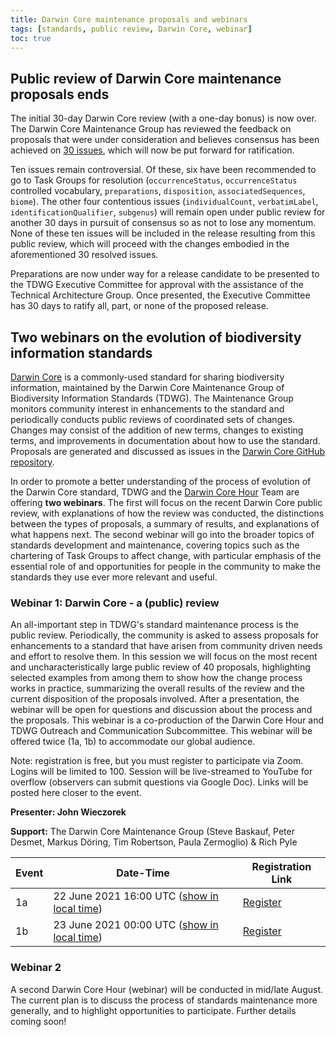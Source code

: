 ```yaml
---
title: Darwin Core maintenance proposals and webinars
tags: [standards, public review, Darwin Core, webinar]
toc: true
---
```


## Public review of Darwin Core maintenance proposals ends

The initial 30-day Darwin Core review (with a one-day bonus) is now over. The Darwin Core Maintenance Group has reviewed the feedback on proposals that were under consideration and believes consensus has been achieved on [30 issues](https://github.com/tdwg/dwc/labels/Process%20-%20prepare%20for%20Executive%20review), which will now be put forward for ratification.

Ten issues remain controversial. Of these, six have been recommended to go to Task Groups for resolution (`occurrenceStatus`, `occurrenceStatus` controlled vocabulary, `preparations`, `disposition`, `associatedSequences`, `biome`). The other four contentious issues (`individualCount`, `verbatimLabel`, `identificationQualifier`, `subgenus`) will remain open under public review for another 30 days in pursuit of consensus so as not to lose any momentum. None of these ten issues will be included in the release resulting from this public review, which will proceed with the changes embodied in the aforementioned 30 resolved issues.

Preparations are now under way for a release candidate to be presented to the TDWG Executive Committee for approval with the assistance of the Technical Architecture Group. Once presented, the Executive Committee has 30 days to ratify all, part, or none of the proposed release.

## Two webinars on the evolution of biodiversity information standards

[Darwin Core](/standards/dwc/) is a commonly-used standard for sharing biodiversity information, maintained by the Darwin Core Maintenance Group of Biodiversity Information Standards (TDWG). The Maintenance Group monitors community interest in enhancements to the standard and periodically conducts public reviews of coordinated sets of changes. Changes may consist of the addition of new terms, changes to existing terms, and improvements in documentation about how to use the standard. Proposals are generated and discussed as issues in the [Darwin Core GitHub repository](https://github.com/tdwg/dwc).

In order to promote a better understanding of the process of evolution of the Darwin Core standard, TDWG and the [Darwin Core Hour](https://github.com/tdwg/dwc-qa/wiki/Webinars) Team are offering **two webinars**. The first will focus on the recent Darwin Core public review, with explanations of how the review was conducted, the distinctions between the types of proposals, a summary of results, and explanations of what happens next. The second webinar will go into the broader topics of standards development and maintenance, covering topics such as the chartering of Task Groups to affect change, with particular emphasis of the essential role of and opportunities for people in the community to make the standards they use ever more relevant and useful.

### Webinar 1: Darwin Core - a (public) review

An all-important step in TDWG's standard maintenance process is the public review. Periodically, the community is asked to assess proposals for enhancements to a standard that have arisen from community driven needs and effort to resolve them. In this session we will focus on the most recent and uncharacteristically large public review of 40 proposals, highlighting selected examples from among them to show how the change process works in practice, summarizing the overall results of the review and the current disposition of the proposals involved. After a presentation, the webinar will be open for questions and discussion about the process and the proposals. This webinar is a co-production of the Darwin Core Hour and TDWG Outreach and Communication Subcommittee. This webinar will be offered twice (1a, 1b) to accommodate our global audience.

Note: registration is free, but you must register to participate via Zoom. Logins will be limited to 100. Session will be live-streamed to YouTube for overflow (observers can submit questions via Google Doc). Links will be posted here closer to the event.

**Presenter: John Wieczorek**

**Support:** The Darwin Core Maintenance Group (Steve Baskauf, Peter Desmet, Markus Döring, Tim Robertson, Paula Zermoglio) & Rich Pyle

Event | Date-Time | Registration Link
--- | --- | ---
1a | 22 June 2021 16:00 UTC ([show in local time](https://www.timeanddate.com/worldclock/fixedtime.html?msg=Darwin+Core%3A++a+%28public%29+review+--+Time+%231&iso=20210622T16&p1=1440&ah=1)) | [Register](https://zoom.us/meeting/register/tJMqcuusrz0vE9Q-iDECMtxVZ0_eEgBR4vq4)
1b | 23 June 2021 00:00 UTC ([show in local time](https://www.timeanddate.com/worldclock/fixedtime.html?msg=Darwin+Core%3A++a+%28public%29+review+--+Time+%232&iso=20210623T00&p1=1440&ah=1)) | [Register](https://zoom.us/meeting/register/tJMqf-6tqzwsGNVxP_46UIdV7vgsuws47eMX)


### Webinar 2

A second Darwin Core Hour (webinar) will be conducted in mid/late August. The current plan is to discuss the process of standards maintenance more generally, and to highlight opportunities to participate. Further details coming soon!
